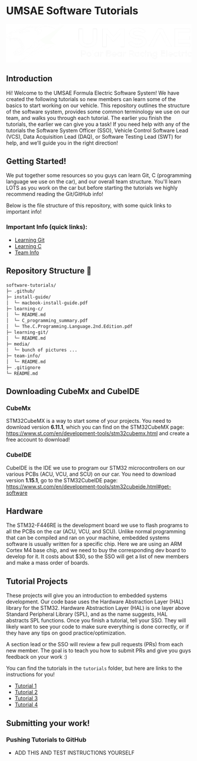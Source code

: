 <div class="title">

# UMSAE Software Tutorials

</div>

![title pic](./Media/ePBR_Logo.png)


<div id="Introduction Label">

## Introduction

</div>

Hi! Welcome to the UMSAE Formula Electric Software System! We have
created the following tutorials so new members can learn some of the
basics to start working on our vehicle. This repository outlines the
structure of the software system, provides some common terminology we
use on our team, and walks you through each tutorial. The earlier you
finish the tutorials, the earlier we can give you a task! If you need
help with any of the tutorials the Software System Officer (SSO),
Vehicle Control Software Lead (VCS), Data Acquisition Lead (DAQ), or
Software Testing Lead (SWT) for help, and we’ll guide you in the right
direction!

<div id="Getting Started">

## Getting Started!

</div>

We put together some resources so you guys can learn Git, C (programming language we use on the car), and our overall team structure. You'll learn LOTS as you work on the car but before starting the tutorials we highly recommend reading the Git/GitHub info!

Below is the file structure of this repository, with some quick links to important info!

### Important Info (quick links):
- [Learning Git](./learning-git/README.md)
- [Learning C](./learning-c/README.md)
- [Team Info](./learning-team-info/README.md)

<div id="Repository Structure">

## Repository Structure 📁

</div>

<!-- ```mermaid
mindmap
  root((software-tutorials))
    .git
    .github
    install-guide
      README.md
    learning-c
      README.md
    learning-git
      README.md
      Guestbook.md
      Onboarding_UMSAE_Git_Tutorial.pdf
    learning-team-info
      README.md
    Media
    tutorials
      01-blinky-led
        README.md
      02-usart
        README.md
      03-uart-interrupts
        README.md
      04-freertos
        README.md
    .gitignore
    README.md
``` -->

```
software-tutorials/
├─ .github/
├─ install-guide/
│  └─ macbook-install-guide.pdf
├─ learning-c/
│  └─ README.md
│  └─ C_programming_summary.pdf
│  └─ The.C.Programming.Language.2nd.Edition.pdf
├─ learning-git/
│  └─ README.md
├─ media/
│  └─ bunch of pictures ...
├─ team-info/
│  └─ README.md
├─ .gitignore
└─ README.md
```

<div id="Downloading CubeMx and CubeIDE">

## Downloading CubeMx and CubeIDE

</div>

<div id="CubeMx">

### CubeMx

</div>

STM32CubeMX is a way to start some of your projects. You need to
download version **6.11.1**, which you can find on the STM32CubeMX page:
<https://www.st.com/en/development-tools/stm32cubemx.html> and create a
free account to download!

<div id="CubeIDE">

### CubeIDE

</div>

CubeIDE is the IDE we use to program our STM32 microcontrollers on our
various PCBs (ACU, VCU, and SCU) on our car. You need to download
version **1.15.1**, go to the STM32CubeIDE page:
<https://www.st.com/en/development-tools/stm32cubeide.html#get-software>

<div id="Hardware">

## Hardware

</div>

The STM32-F446RE is the development board we use to flash programs to all the
PCBs on the car (ACU, VCU, and SCU). Unlike normal programming that can
be compiled and ran on your machine, embedded systems software is
usually written for a specific chip. Here we are using an ARM Cortex M4
base chip, and we need to buy the corresponding dev board to develop
for it. It costs about $30, so the SSO will get a list of new members
and make a mass order of boards.

<div id="Tutorial Projects Label">

## Tutorial Projects

</div>

These projects will give you an introduction to embedded systems
development. Our code base uses the Hardware Abstraction Layer (HAL)
library for the STM32. Hardware Abstraction Layer (HAL) is one layer
above Standard Peripheral Library (SPL), and as the name suggests, HAL
abstracts SPL functions. Once you finish a tutorial, tell your SSO. They
will likely want to see your code to make sure everything is done
correctly, or if they have any tips on good practice/optimization.

A section lead or the SSO will review a few pull requests (PRs) from each new member. The goal
is to teach you how to submit PRs and give you guys feedback on your work :)

You can find the tutorials in the `tutorials` folder, but here are links to the instructions for you!

- [Tutorial 1](./tutorials/01-blinky-led/README.md)
- [Tutorial 2](./tutorials/02-usart/README.md)
- [Tutorial 3](./tutorials/03-uart-interrupts/README.md)
- [Tutorial 4](./tutorials/04-freertos/README.md)

<div id="GitHub Tutorial">

## Submitting your work!

</div>


### Pushing Tutorials to GitHub

- ADD THIS AND TEST INSTRUCTIONS YOURSELF
